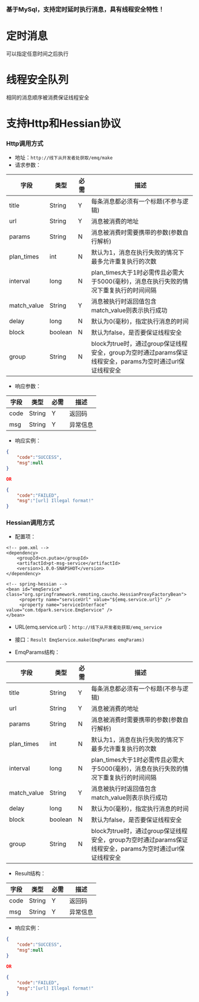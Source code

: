 ### 基于MySql，支持定时延时执行消息，具有线程安全特性！

# 定时消息
可以指定任意时间之后执行

# 线程安全队列
相同的消息顺序被消费保证线程安全

# 支持Http和Hessian协议

### Http调用方式
- 地址：`http://线下从开发者处获取/emq/make`
- 请求参数：

|字段|类型|必需|描述|
| --- | --- | --- | --- |
|title|String|Y|每条消息都必须有一个标题(不参与逻辑)|
|url|String|Y|消息被消费的地址|
|params|String|N|消息被消费时需要携带的参数(参数自行解析)|
|plan_times|int|N|默认为1，消息在执行失败的情况下最多允许重复执行的次数|
|interval|long|N|plan_times大于1时必需传且必需大于5000(毫秒)，消息在执行失败的情况下重复执行的时间间隔|
|match_value|String|Y|消息被执行时返回值包含match_value则表示执行成功|
|delay|long|N|默认为0(毫秒)，指定执行消息的时间|
|block|boolean|N|默认为false，是否要保证线程安全|
|group|String|N|block为true时，通过group保证线程安全，group为空时通过params保证线程安全，params为空时通过url保证线程安全|

- 响应参数：

|字段|类型|必需|描述|
| --- | --- | --- | --- |
|code|String|Y|返回码|
|msg|String|Y|异常信息|

- 响应实例：

```json
{
	"code":"SUCCESS",
	"msg":null
}

OR

{
	"code":"FAILED",
	"msg":"[url] Illegal format!"
}
```
### Hessian调用方式
- 配置项：

```
<!-- pom.xml -->
<dependency>
	<groupId>cn.putao</groupId>
	<artifactId>pt-msg-service</artifactId>
	<version>1.0.0-SNAPSHOT</version>
</dependency>

<!-- spring-hessian -->
<bean id="emqService" class="org.springframework.remoting.caucho.HessianProxyFactoryBean">
     <property name="serviceUrl" value="${emq.service.url}" />
     <property name="serviceInterface" value="com.tdpark.service.EmqService" />
</bean>
```
- URL(emq.service.url)：`http://线下从开发者处获取/emq_service`
- 接口：`Result EmqService.make(EmqParams emqParams)`

- EmqParams结构：

|字段|类型|必需|描述|
| --- | --- | --- | --- |
|title|String|Y|每条消息都必须有一个标题(不参与逻辑)|
|url|String|Y|消息被消费的地址|
|params|String|N|消息被消费时需要携带的参数(参数自行解析)|
|plan_times|int|N|默认为1，消息在执行失败的情况下最多允许重复执行的次数|
|interval|long|N|plan_times大于1时必需传且必需大于5000(毫秒)，消息在执行失败的情况下重复执行的时间间隔|
|match_value|String|Y|消息被执行时返回值包含match_value则表示执行成功|
|delay|long|N|默认为0(毫秒)，指定执行消息的时间|
|block|boolean|N|默认为false，是否要保证线程安全|
|group|String|N|block为true时，通过group保证线程安全，group为空时通过params保证线程安全，params为空时通过url保证线程安全|

- Result结构：

|字段|类型|必需|描述|
| --- | --- | --- | --- |
|code|String|Y|返回码|
|msg|String|Y|异常信息|

- 响应实例：

```json
{
	"code":"SUCCESS",
	"msg":null
}

OR

{
	"code":"FAILED",
	"msg":"[url] Illegal format!"
}
```
